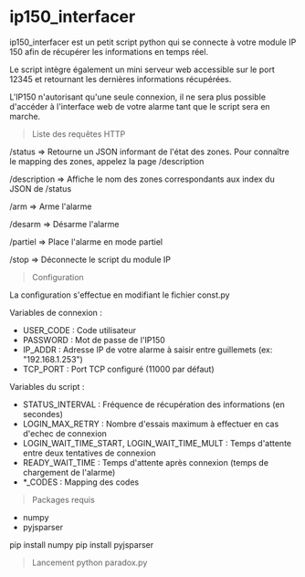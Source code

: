 # ip150_interfacer

ip150_interfacer est un petit script python qui se connecte à votre module IP 150 afin de récupérer les informations en temps réel.

Le script intègre également un mini serveur web accessible sur le port 12345 et retournant les dernières informations récupérées.

L'IP150 n'autorisant qu'une seule connexion, il ne sera plus possible d'accéder à l'interface web de votre alarme tant que le script sera en marche.


> Liste des requêtes HTTP

/status => Retourne un JSON informant de l'état des zones. Pour connaître le mapping des zones, appelez la page /description

/description => Affiche le nom des zones correspondants aux index du JSON de /status

/arm => Arme l'alarme

/desarm => Désarme l'alarme

/partiel => Place l'alarme en mode partiel

/stop => Déconnecte le script du module IP


> Configuration

La configuration s'effectue en modifiant le fichier const.py

Variables de connexion :
- USER_CODE : Code utilisateur
- PASSWORD : Mot de passe de l'IP150
- IP_ADDR : Adresse IP de votre alarme à saisir entre guillemets (ex: "192.168.1.253")
- TCP_PORT : Port TCP configuré (11000 par défaut)

Variables du script :
- STATUS_INTERVAL : Fréquence de récupération des informations (en secondes)
- LOGIN_MAX_RETRY : Nombre d'essais maximum à effectuer en cas d'echec de connexion
- LOGIN_WAIT_TIME_START, LOGIN_WAIT_TIME_MULT : Temps d'attente entre deux tentatives de connexion
- READY_WAIT_TIME : Temps d'attente après connexion (temps de chargement de l'alarme)
- *_CODES : Mapping des codes

> Packages requis
- numpy
- pyjsparser

pip install numpy
pip install pyjsparser

> Lancement
python paradox.py
